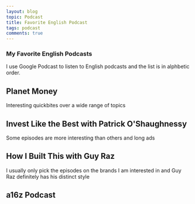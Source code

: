 ```yaml
---
layout: blog
topic: Podcast
title: Favorite English Podcast
tags: podcast
comments: true
---
```


### My Favorite English Podcasts

I use Google Podcast to listen to English podcasts and the list is in alphbetic order.

## Planet Money
Interesting quickbites over a wide range of topics

## Invest Like the Best with Patrick O'Shaughnessy
Some episodes are more interesting than others and long ads

## How I Built This with Guy Raz
I usually only pick the episodes on the brands I am interested in and Guy Raz definitely has his distinct style

## a16z Podcast

